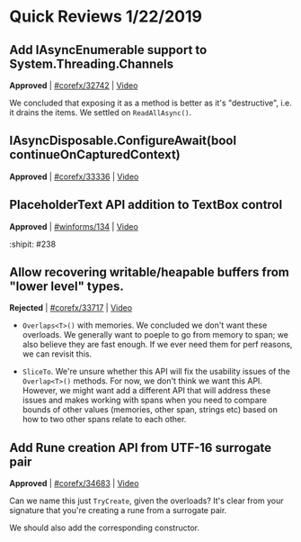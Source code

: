 # Quick Reviews 1/22/2019

## Add IAsyncEnumerable<T> support to System.Threading.Channels

**Approved** | [#corefx/32742](https://github.com/dotnet/corefx/issues/32742#issuecomment-456511279) | [Video](https://www.youtube.com/watch?v=jjgr5xruXj4&t=0h0m0s)

We concluded that exposing it as a method is better as it's "destructive", i.e. it drains the items. We settled on `ReadAllAsync()`.
## IAsyncDisposable.ConfigureAwait(bool continueOnCapturedContext)

**Approved** | [#corefx/33336](https://github.com/dotnet/corefx/issues/33336) | [Video](https://www.youtube.com/watch?v=jjgr5xruXj4&t=0h23m17s)

## PlaceholderText API addition to TextBox control

**Approved** | [#winforms/134](https://github.com/dotnet/winforms/issues/134#issuecomment-456519247) | [Video](https://www.youtube.com/watch?v=jjgr5xruXj4&t=0h29m43s)

:shipit: #238
## Allow recovering writable/heapable buffers from "lower level" types.

**Rejected** | [#corefx/33717](https://github.com/dotnet/corefx/issues/33717#issuecomment-456520584) | [Video](https://www.youtube.com/watch?v=jjgr5xruXj4&t=0h45m26s)

* `Overlaps<T>()` with memories. We concluded we don't want these overloads. We generally want to poeple to go from memory to span; we also believe they are fast enough. If we ever need them for perf reasons, we can revisit this.

* `SliceTo`. We're unsure whether this API will fix the usability issues of the `Overlap<T>()` methods. For now, we don't think we want this API. However, we might want add a different API that will address these issues and makes working with spans when you need to compare bounds of other values (memories, other span, strings etc) based on how to two other spans relate to each other.
## Add Rune creation API from UTF-16 surrogate pair

**Approved** | [#corefx/34683](https://github.com/dotnet/corefx/issues/34683#issuecomment-456524835) | [Video](https://www.youtube.com/watch?v=jjgr5xruXj4&t=0h52m11s)

Can we name this just `TryCreate`, given the overloads? It's clear from your signature that you're creating a rune from a surrogate pair.

We should also add the corresponding constructor.
